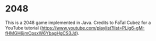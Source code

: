 # 2048
This is a 2048 game implemented in Java. Credits to FaTal Cubez for a YouTube tutorial (https://www.youtube.com/playlist?list=PLig6-gM-fHMGH6jmCpsxW6YbagHgCS3Jd).

